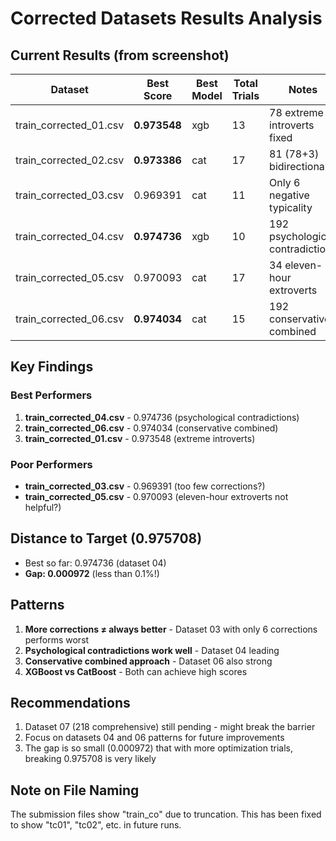 # Corrected Datasets Results Analysis

## Current Results (from screenshot)

| Dataset | Best Score | Best Model | Total Trials | Notes |
|---------|------------|------------|--------------|-------|
| train_corrected_01.csv | **0.973548** | xgb | 13 | 78 extreme introverts fixed |
| train_corrected_02.csv | **0.973386** | cat | 17 | 81 (78+3) bidirectional |
| train_corrected_03.csv | 0.969391 | cat | 11 | Only 6 negative typicality |
| train_corrected_04.csv | **0.974736** | xgb | 10 | 192 psychological contradictions |
| train_corrected_05.csv | 0.970093 | cat | 17 | 34 eleven-hour extroverts |
| train_corrected_06.csv | **0.974034** | cat | 15 | 192 conservative combined |

## Key Findings

### Best Performers
1. **train_corrected_04.csv** - 0.974736 (psychological contradictions)
2. **train_corrected_06.csv** - 0.974034 (conservative combined)
3. **train_corrected_01.csv** - 0.973548 (extreme introverts)

### Poor Performers
- **train_corrected_03.csv** - 0.969391 (too few corrections?)
- **train_corrected_05.csv** - 0.970093 (eleven-hour extroverts not helpful?)

## Distance to Target (0.975708)
- Best so far: 0.974736 (dataset 04)
- **Gap: 0.000972** (less than 0.1%!)

## Patterns
1. **More corrections ≠ always better** - Dataset 03 with only 6 corrections performs worst
2. **Psychological contradictions work well** - Dataset 04 leading
3. **Conservative combined approach** - Dataset 06 also strong
4. **XGBoost vs CatBoost** - Both can achieve high scores

## Recommendations
1. Dataset 07 (218 comprehensive) still pending - might break the barrier
2. Focus on datasets 04 and 06 patterns for future improvements
3. The gap is so small (0.000972) that with more optimization trials, breaking 0.975708 is very likely

## Note on File Naming
The submission files show "train_co" due to truncation. This has been fixed to show "tc01", "tc02", etc. in future runs.